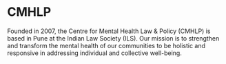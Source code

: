 # CMHLP
Founded in 2007, the Centre for Mental Health Law &amp; Policy (CMHLP) is based in Pune at the Indian Law Society (ILS). Our mission is to strengthen and transform the mental health of our communities to be holistic and responsive in addressing individual and collective well-being.

